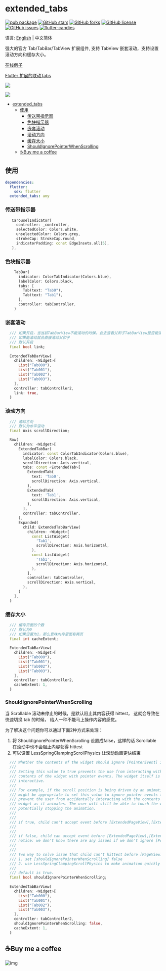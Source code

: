# extended_tabs

[![pub package](https://img.shields.io/pub/v/extended_tabs.svg)](https://pub.dartlang.org/packages/extended_tabs) [![GitHub stars](https://img.shields.io/github/stars/fluttercandies/extended_tabs)](https://github.com/fluttercandies/extended_tabs/stargazers) [![GitHub forks](https://img.shields.io/github/forks/fluttercandies/extended_tabs)](https://github.com/fluttercandies/extended_tabs/network) [![GitHub license](https://img.shields.io/github/license/fluttercandies/extended_tabs)](https://github.com/fluttercandies/extended_tabs/blob/master/LICENSE) [![GitHub issues](https://img.shields.io/github/issues/fluttercandies/extended_tabs)](https://github.com/fluttercandies/extended_tabs/issues) <a target="_blank" href="https://jq.qq.com/?_wv=1027&k=5bcc0gy"><img border="0" src="https://pub.idqqimg.com/wpa/images/group.png" alt="flutter-candies" title="flutter-candies"></a>

语言: [English](README.md) | 中文简体

强大的官方 Tab/TabBar/TabView 扩展组件, 支持 TabView 嵌套滚动，支持设置滚动方向和缓存大小。

[在线例子](https://fluttercandies.github.io/extended_tabs/)

[Flutter 扩展的联动Tabs](https://juejin.im/post/5c34b87ef265da61553b01a8)

![](https://github.com/fluttercandies/Flutter_Candies/tree/master/gif/extended_tab/link.gif)

![](https://github.com/fluttercandies/Flutter_Candies/tree/master/gif/extended_tab/scrollDirection.gif) 

- [extended_tabs](#extended_tabs)
  - [使用](#使用)
    - [传送带指示器](#传送带指示器)
    - [色块指示器](#色块指示器)
    - [嵌套滚动](#嵌套滚动)
    - [滚动方向](#滚动方向)
    - [缓存大小](#缓存大小)
    - [ShouldIgnorePointerWhenScrolling](#shouldignorepointerwhenscrolling)
  - [☕️Buy me a coffee](#️buy-me-a-coffee)

## 使用

``` yaml
dependencies:
  flutter:
    sdk: flutter
  extended_tabs: any
```

### 传送带指示器
``` dart
   CarouselIndicator(
     controller: _controller,
     selectedColor: Colors.white,
     unselectedColor: Colors.grey,
     strokeCap: StrokeCap.round,
     indicatorPadding: const EdgeInsets.all(5),
   ),
```
### 色块指示器

``` dart
    TabBar(
      indicator: ColorTabIndicator(Colors.blue),
      labelColor: Colors.black,
      tabs: [
        Tab(text: "Tab0"),
        Tab(text: "Tab1"),
      ],
      controller: tabController,
    )
```
### 嵌套滚动
``` dart
  /// 如果开启，当当前TabBarView不能滚动的时候，会去查看父和子TabBarView是否能滚动，
  /// 如果能滚动就会直接滚动父和子
  /// 默认开启
  final bool link;
  
  ExtendedTabBarView(
    children: <Widget>[
      List("Tab000"),
      List("Tab001"),
      List("Tab002"),
      List("Tab003"),
    ],
    controller: tabController2,
    link: true,
  )
```

### 滚动方向

``` dart
  /// 滚动方向
  /// 默认为水平滚动
  final Axis scrollDirection;

  Row(
    children: <Widget>[
      ExtendedTabBar(
        indicator: const ColorTabIndicator(Colors.blue),
        labelColor: Colors.black,
        scrollDirection: Axis.vertical,
        tabs: const <ExtendedTab>[
          ExtendedTab(
            text: 'Tab0',
            scrollDirection: Axis.vertical,
          ),
          ExtendedTab(
            text: 'Tab1',
            scrollDirection: Axis.vertical,
          ),
        ],
        controller: tabController,
      ),
      Expanded(
        child: ExtendedTabBarView(
          children: <Widget>[
            const ListWidget(
              'Tab1',
              scrollDirection: Axis.horizontal,
            ),
            const ListWidget(
              'Tab1',
              scrollDirection: Axis.horizontal,
            ),
          ],
          controller: tabController,
          scrollDirection: Axis.vertical,
        ),
      )
    ],
  )
``` 
### 缓存大小
``` dart
  /// 缓存页面的个数
  /// 默认为0
  /// 如果设置为1，那么意味内存里面有两页
  final int cacheExtent;
  
  ExtendedTabBarView(
    children: <Widget>[
      List("Tab000"),
      List("Tab001"),
      List("Tab002"),
      List("Tab003"),
    ],
    controller: tabController2,
    cacheExtent: 1,
  )  
```

### ShouldIgnorePointerWhenScrolling

当 Scrollable 滚动未停止的时候，是默认阻止其内容获得 hittest， 这就会导致在快速切换 tab 的时候，
给人一种不能马上操作内容的感觉。

为了解决这个问题你可以通过下面2种方式来处理：

1. 将 ShouldIgnorePointerWhenScrolling 设置成false，这样的话 Scrollable 在滚动中也不会阻止内容获得 hittest
2. 可以设置 LessSpringClampingScrollPhysics 让滚动动画更快结束

``` dart
  /// Whether the contents of the widget should ignore [PointerEvent] inputs.
  ///
  /// Setting this value to true prevents the use from interacting with the
  /// contents of the widget with pointer events. The widget itself is still
  /// interactive.
  ///
  /// For example, if the scroll position is being driven by an animation, it
  /// might be appropriate to set this value to ignore pointer events to
  /// prevent the user from accidentally interacting with the contents of the
  /// widget as it animates. The user will still be able to touch the widget,
  /// potentially stopping the animation.
  ///
  ///
  /// if true, child can't accept event before [ExtendedPageView],[ExtendedScrollable] stop scroll.
  ///
  ///
  /// if false, child can accept event before [ExtendedPageView],[ExtendedScrollable] stop scroll.
  /// notice: we don't know there are any issues if we don't ignore [PointerEvent] inputs when it's scrolling.
  ///
  ///
  /// Two way to solve issue that child can't hittest before [PageView] stop scroll.
  /// 1. set [shouldIgnorePointerWhenScrolling] false
  /// 2. use LessSpringClampingScrollPhysics to make animation quickly
  ///
  /// default is true.
  final bool shouldIgnorePointerWhenScrolling;
  
  ExtendedTabBarView(
    children: <Widget>[
      List("Tab000"),
      List("Tab001"),
      List("Tab002"),
      List("Tab003"),
    ],
    controller: tabController2,
    shouldIgnorePointerWhenScrolling: false,
    cacheExtent: 1,
  )  
```

## ☕️Buy me a coffee

![img](http://zmtzawqlp.gitee.io/my_images/images/qrcode.png)
